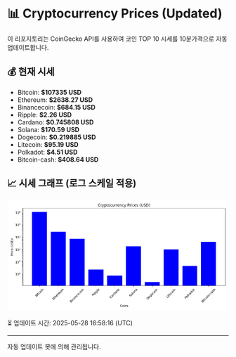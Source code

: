 
# 📊 Cryptocurrency Prices (Updated)

이 리포지토리는 CoinGecko API를 사용하여 코인 TOP 10 시세를 10분가격으로 자동 업데이트합니다.

## 💰 현재 시세
- Bitcoin: **$107335 USD**
- Ethereum: **$2638.27 USD**
- Binancecoin: **$684.15 USD**
- Ripple: **$2.26 USD**
- Cardano: **$0.745808 USD**
- Solana: **$170.59 USD**
- Dogecoin: **$0.219885 USD**
- Litecoin: **$95.19 USD**
- Polkadot: **$4.51 USD**
- Bitcoin-cash: **$408.64 USD**

## 📈 시세 그래프 (로그 스케일 적용)
![Crypto Prices](crypto_prices.png)

⏳ 업데이트 시간: 2025-05-28 16:58:16 (UTC)

---
자동 업데이트 봇에 의해 관리됩니다.
